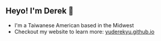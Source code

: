 ## Heyo! I'm Derek 🥮

- I'm a Taiwanese American based in the Midwest
- Checkout my website to learn more: [yuderekyu.github.io](https://yuderekyu.github.io/)
<!--
**yuderekyu/yuderekyu** is a ✨ _special_ ✨ repository because its `README.md` (this file) appears on your GitHub profile.

Here are some ideas to get you started:

- 🔭 I’m currently working on ...
- 🌱 I’m currently learning ...
- 👯 I’m looking to collaborate on ...
- 🤔 I’m looking for help with ...
- 💬 Ask me about ...
- 📫 How to reach me: ...
- 😄 Pronouns: ...
- ⚡ Fun fact: ...
-->
